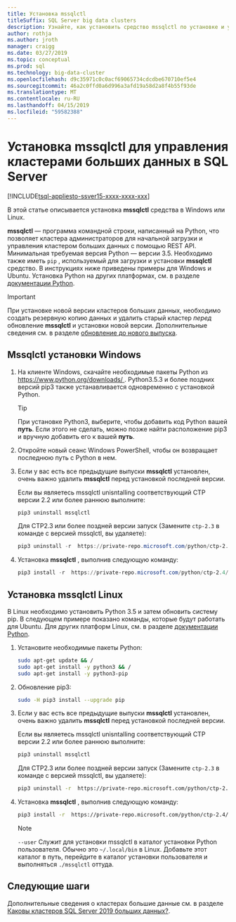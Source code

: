 ```yaml
---
title: Установка mssqlctl
titleSuffix: SQL Server big data clusters
description: Узнайте, как установить средство mssqlctl по установке и управлению кластерами больших данных SQL Server 2019 (Предварительная версия).
author: rothja
ms.author: jroth
manager: craigg
ms.date: 03/27/2019
ms.topic: conceptual
ms.prod: sql
ms.technology: big-data-cluster
ms.openlocfilehash: d9c35971c0c0acf69065734cdcdbe670710ef5e4
ms.sourcegitcommit: 46a2c0ffd0a6d996a3afd19a58d2a8f4b55f93de
ms.translationtype: MT
ms.contentlocale: ru-RU
ms.lasthandoff: 04/15/2019
ms.locfileid: "59582388"
---
```

# <a name="install-mssqlctl-to-manage-sql-server-big-data-clusters"></a>Установка mssqlctl для управления кластерами больших данных в SQL Server

[!INCLUDE[tsql-appliesto-ssver15-xxxx-xxxx-xxx](../includes/tsql-appliesto-ssver15-xxxx-xxxx-xxx.md)]

В этой статье описывается установка **mssqlctl** средства в Windows или Linux.

**mssqlctl** — программа командной строки, написанный на Python, что позволяет кластера администраторов для начальной загрузки и управления кластером больших данных с помощью REST API. Минимальная требуемая версия Python — версии 3.5. Необходимо также иметь `pip` , используемый для загрузки и установки **mssqlctl** средство. В инструкциях ниже приведены примеры для Windows и Ubuntu. Установка Python на других платформах, см. в разделе [документации Python](https://wiki.python.org/moin/BeginnersGuide/Download).

> [!IMPORTANT]
> При установке новой версии кластеров больших данных, необходимо создать резервную копию данных и удалить старый кластер *перед* обновление **mssqlctl** и установки новой версии. Дополнительные сведения см. в разделе [обновление до нового выпуска](deployment-guidance.md#upgrade).

## <a id="windows"></a> Mssqlctl установки Windows

1. На клиенте Windows, скачайте необходимые пакеты Python из [ https://www.python.org/downloads/ ](https://www.python.org/downloads/). Python3.5.3 и более поздних версий pip3 также устанавливается одновременно с установкой Python. 

   > [!TIP] 
   > При установке Python3, выберите, чтобы добавить код Python вашей **путь**. Если этого не сделать, можно позже найти расположение pip3 и вручную добавить его к вашей **путь**.

1. Откройте новый сеанс Windows PowerShell, чтобы он возвращает последнюю путь с Python в нем.

1. Если у вас есть все предыдущие выпуски **mssqlctl** установлен, очень важно удалить **mssqlctl** перед установкой последней версии.

   Если вы являетесь mssqlctl unisntalling соответствующий CTP версии 2.2 или более раннюю выполните:

   ```powershell
   pip3 uninstall mssqlctl
   ```

   Для CTP2.3 или более поздней версии запуск (Замените `ctp-2.3` в команде с версией mssqlctl, вы удаляете):

   ```powershell
   pip3 uninstall -r  https://private-repo.microsoft.com/python/ctp-2.3/mssqlctl/requirements.txt
   ```

1. Установка **mssqlctl** , выполнив следующую команду:

   ```powershell
   pip3 install -r  https://private-repo.microsoft.com/python/ctp-2.4/mssqlctl/requirements.txt
   ```

## <a id="linux"></a> Установка mssqlctl Linux

В Linux необходимо установить Python 3.5 и затем обновить систему pip. В следующем примере показано команды, которые будут работать для Ubuntu. Для других платформ Linux, см. в разделе [документации Python](https://wiki.python.org/moin/BeginnersGuide/Download).

1. Установите необходимые пакеты Python:

   ```bash
   sudo apt-get update && /
   sudo apt-get install -y python3 && /
   sudo apt-get install -y python3-pip
   ```

1. Обновление pip3:

   ```bash
   sudo -H pip3 install --upgrade pip
   ```

1. Если у вас есть все предыдущие выпуски **mssqlctl** установлен, очень важно удалить **mssqlctl** перед установкой последней версии.

   Если вы являетесь mssqlctl unisntalling соответствующий CTP версии 2.2 или более раннюю выполните:

   ```bash
   pip3 uninstall mssqlctl
   ```

   Для CTP2.3 или более поздней версии запуск (Замените `ctp-2.3` в команде с версией mssqlctl, вы удаляете):

   ```bash
   pip3 uninstall -r  https://private-repo.microsoft.com/python/ctp-2.3/mssqlctl/requirements.txt
   ```

1. Установка **mssqlctl** , выполнив следующую команду:

   ```bash
   pip3 install -r  https://private-repo.microsoft.com/python/ctp-2.4/mssqlctl/requirements.txt --user
   ```

   > [!NOTE]
   > `--user` Служит для установки mssqlctl в каталог установки Python пользователя. Обычно это `~/.local/bin` в Linux. Добавьте этот каталог в путь, перейдите в каталог установки пользователя и выполняться `./mssqlctl` оттуда.

## <a name="next-steps"></a>Следующие шаги

Дополнительные сведения о кластерах большие данные см. в разделе [Каковы кластеров SQL Server 2019 больших данных?](big-data-cluster-overview.md).
